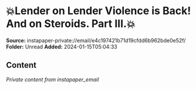 # 💥Lender on Lender Violence is Back! And on Steroids. Part III.💥

**Source:** instapaper-private://email/e4c197421b71d19cfdd6b962bde0e52f/
**Folder:** Unread
**Added:** 2024-01-15T05:04:33




## Content
*Private content from instapaper_email*
